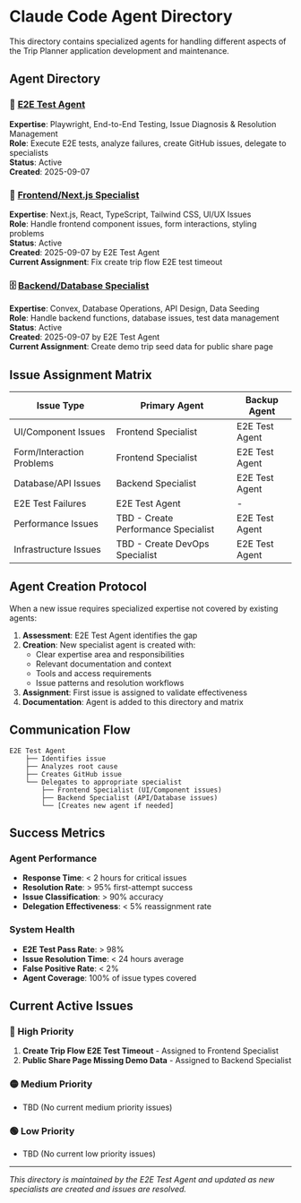 # Claude Code Agent Directory

This directory contains specialized agents for handling different aspects of the Trip Planner application development and maintenance.

## Agent Directory

### 🧪 [E2E Test Agent](./e2e-test-agent.md)
**Expertise**: Playwright, End-to-End Testing, Issue Diagnosis & Resolution Management  
**Role**: Execute E2E tests, analyze failures, create GitHub issues, delegate to specialists  
**Status**: Active  
**Created**: 2025-09-07

### 🎨 [Frontend/Next.js Specialist](./frontend-nextjs-specialist.md) 
**Expertise**: Next.js, React, TypeScript, Tailwind CSS, UI/UX Issues  
**Role**: Handle frontend component issues, form interactions, styling problems  
**Status**: Active  
**Created**: 2025-09-07 by E2E Test Agent  
**Current Assignment**: Fix create trip flow E2E test timeout

### 🗄️ [Backend/Database Specialist](./backend-database-specialist.md)
**Expertise**: Convex, Database Operations, API Design, Data Seeding  
**Role**: Handle backend functions, database issues, test data management  
**Status**: Active  
**Created**: 2025-09-07 by E2E Test Agent  
**Current Assignment**: Create demo trip seed data for public share page

## Issue Assignment Matrix

| Issue Type | Primary Agent | Backup Agent |
|------------|---------------|--------------|
| UI/Component Issues | Frontend Specialist | E2E Test Agent |
| Form/Interaction Problems | Frontend Specialist | E2E Test Agent |
| Database/API Issues | Backend Specialist | E2E Test Agent |
| E2E Test Failures | E2E Test Agent | - |
| Performance Issues | TBD - Create Performance Specialist | E2E Test Agent |
| Infrastructure Issues | TBD - Create DevOps Specialist | E2E Test Agent |

## Agent Creation Protocol

When a new issue requires specialized expertise not covered by existing agents:

1. **Assessment**: E2E Test Agent identifies the gap
2. **Creation**: New specialist agent is created with:
   - Clear expertise area and responsibilities
   - Relevant documentation and context
   - Tools and access requirements
   - Issue patterns and resolution workflows
3. **Assignment**: First issue is assigned to validate effectiveness
4. **Documentation**: Agent is added to this directory and matrix

## Communication Flow

```
E2E Test Agent
    ├── Identifies issue
    ├── Analyzes root cause  
    ├── Creates GitHub issue
    └── Delegates to appropriate specialist
        ├── Frontend Specialist (UI/Component issues)
        ├── Backend Specialist (API/Database issues)
        └── [Creates new agent if needed]
```

## Success Metrics

### Agent Performance
- **Response Time**: < 2 hours for critical issues
- **Resolution Rate**: > 95% first-attempt success
- **Issue Classification**: > 90% accuracy
- **Delegation Effectiveness**: < 5% reassignment rate

### System Health
- **E2E Test Pass Rate**: > 98%
- **Issue Resolution Time**: < 24 hours average
- **False Positive Rate**: < 2%
- **Agent Coverage**: 100% of issue types covered

## Current Active Issues

### 🔴 High Priority
1. **Create Trip Flow E2E Test Timeout** - Assigned to Frontend Specialist
2. **Public Share Page Missing Demo Data** - Assigned to Backend Specialist

### 🟡 Medium Priority
- TBD (No current medium priority issues)

### 🟢 Low Priority  
- TBD (No current low priority issues)

---

*This directory is maintained by the E2E Test Agent and updated as new specialists are created and issues are resolved.*